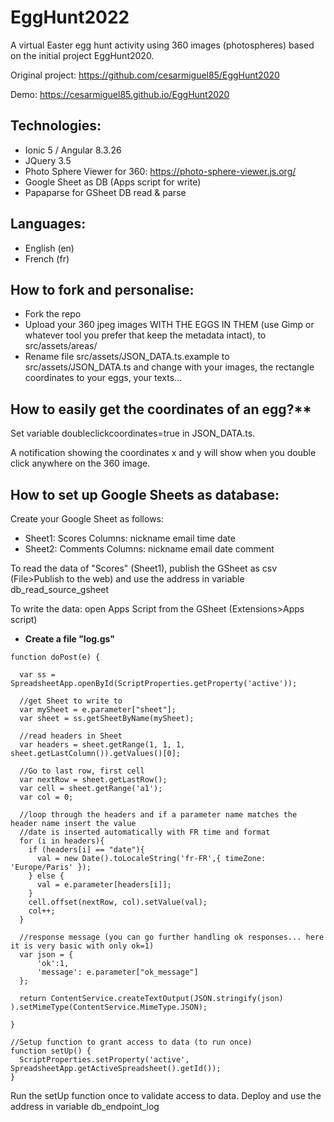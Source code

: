 # EggHunt2022
A virtual Easter egg hunt activity using 360 images (photospheres) based on the initial project EggHunt2020.

Original project:
https://github.com/cesarmiguel85/EggHunt2020

Demo:
https://cesarmiguel85.github.io/EggHunt2020

## Technologies:
* Ionic 5 / Angular 8.3.26
* JQuery 3.5
* Photo Sphere Viewer for 360: https://photo-sphere-viewer.js.org/
* Google Sheet as DB (Apps script for write)
* Papaparse for GSheet DB read & parse

## Languages:
* English (en)
* French (fr)

## How to fork and personalise:
* Fork the repo
* Upload your 360 jpeg images WITH THE EGGS IN THEM (use Gimp or whatever tool you prefer that keep the metadata intact), to src/assets/areas/
* Rename file src/assets/JSON_DATA.ts.example to src/assets/JSON_DATA.ts and change with your images, the rectangle coordinates to your eggs, your texts...


## How to easily get the coordinates of an egg?** 

Set variable doubleclickcoordinates=true in JSON_DATA.ts.

A notification showing the coordinates x and y will show when you double click anywhere on the 360 image.


## How to set up Google Sheets as database:

Create your Google Sheet as follows:
* Sheet1: Scores
Columns: nickname	email	time	date
* Sheet2: Comments
Columns: nickname	email	date	comment

To read the data of "Scores" (Sheet1), publish the GSheet as csv (File>Publish to the web) and use the address in variable db_read_source_gsheet

To write the data: open Apps Script from the GSheet (Extensions>Apps script)


- **Create a file "log.gs"**

```
function doPost(e) { 

  var ss = SpreadsheetApp.openById(ScriptProperties.getProperty('active'));
  
  //get Sheet to write to
  var mySheet = e.parameter["sheet"];
  var sheet = ss.getSheetByName(mySheet);

  //read headers in Sheet
  var headers = sheet.getRange(1, 1, 1, sheet.getLastColumn()).getValues()[0];

  //Go to last row, first cell
  var nextRow = sheet.getLastRow();
  var cell = sheet.getRange('a1');
  var col = 0;

  //loop through the headers and if a parameter name matches the header name insert the value
  //date is inserted automatically with FR time and format
  for (i in headers){ 
    if (headers[i] == "date"){
      val = new Date().toLocaleString('fr-FR',{ timeZone: 'Europe/Paris' });
    } else {
      val = e.parameter[headers[i]]; 
    }
    cell.offset(nextRow, col).setValue(val);
    col++;
  }

  //response message (you can go further handling ok responses... here it is very basic with only ok=1)
  var json = {
      'ok':1, 
      'message': e.parameter["ok_message"] 
  }; 

  return ContentService.createTextOutput(JSON.stringify(json) ).setMimeType(ContentService.MimeType.JSON); 
  
}

//Setup function to grant access to data (to run once)
function setUp() {
  ScriptProperties.setProperty('active', SpreadsheetApp.getActiveSpreadsheet().getId());
}
```

Run the setUp function once to validate access to data.
Deploy and use the address in variable db_endpoint_log


